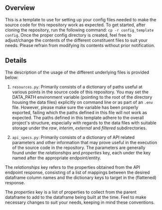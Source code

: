 ## Overview

This is a template to use for setting up your config files needed to make the source code for this repository work as expected. To get started, after cloning the repository, run the following command: `cp -r config_template config`. Once the proper config directory is created, feel free to adjust/change the contents of the different constituent files to suit your needs. Please refrain from modifying its contents without prior notification. 

## Details

The description of the usage of the different underlying files is provided below:

1. `resources.py`: Primarily consists of a dictionary of paths useful at various points in the source code of this repository. You may set the DATA_PATH environment variable (pointing to the root of the directory housing the data files) explicitly on command line or as part of an `.env` file. However, please make sure the variable has been properly exported, failing which the paths defined in this file will not work as expected. The paths defined in this template adhere to the overall project's structure, especially with regards to the data files with suitable storage under the *raw*, *interim*, *external* and *filtered* subdirectories.

2. `api_specs.py`: Primarily consists of a dictionary of API related parameters and other information that may prove useful in the execution of the source code in the repository. The parameters are generally found under the *relationships* and *properties* key, each under the key named after the appropriate endpoint/entity. 

The *relationships* key refers to the properties obtained from the API endpoint response, consisting of a list of mappings between the desired dataframe column names and the dictionary keys to target in the (flattened) response. 

The *properties* key is a list of properties to collect from the parent dataframe to add to the dataframe being built at the time. Feel to make necessary changes to suit your needs, keeping in mind these conventions.
